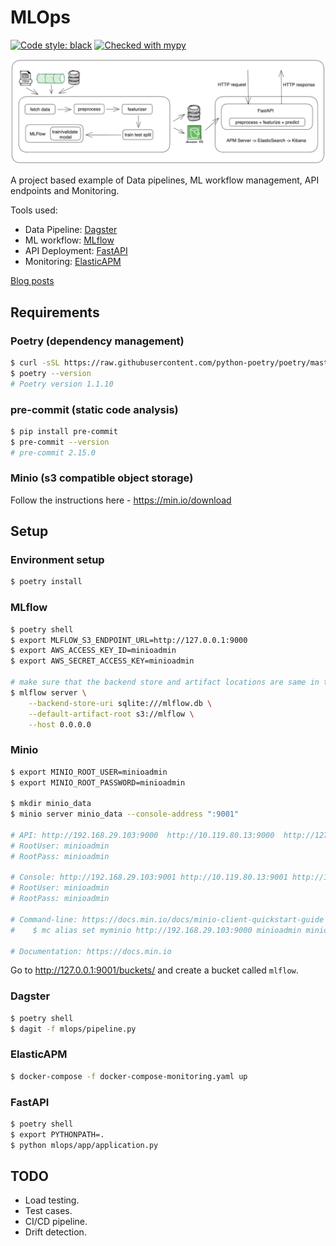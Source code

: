 # MLOps

[![Code style: black](https://img.shields.io/badge/code%20style-black-000000.svg)](https://github.com/psf/black)
[![Checked with mypy](http://www.mypy-lang.org/static/mypy_badge.svg)](http://mypy-lang.org/)

![MLops](docs/images/mlops.png)

A project based example of Data pipelines, ML workflow management, API endpoints
and Monitoring.

Tools used:
- Data Pipeline: [Dagster](https://github.com/dagster-io/dagster)
- ML workflow: [MLflow](https://github.com/mlflow/mlflow)
- API Deployment: [FastAPI](https://github.com/tiangolo/fastapi)
- Monitoring: [ElasticAPM](https://www.elastic.co/apm/)

[Blog posts](https://kuutsav.github.io/blog/mlops-template-part-1-setup/)

## Requirements

### Poetry (dependency management)

```bash
$ curl -sSL https://raw.githubusercontent.com/python-poetry/poetry/master/get-poetry.py | python -
$ poetry --version
# Poetry version 1.1.10
```

### pre-commit (static code analysis)

```bash
$ pip install pre-commit
$ pre-commit --version
# pre-commit 2.15.0
```

### Minio (s3 compatible object storage)

Follow the instructions here - https://min.io/download

## Setup

### Environment setup

```bash
$ poetry install
```

### MLflow

```bash
$ poetry shell
$ export MLFLOW_S3_ENDPOINT_URL=http://127.0.0.1:9000
$ export AWS_ACCESS_KEY_ID=minioadmin
$ export AWS_SECRET_ACCESS_KEY=minioadmin

# make sure that the backend store and artifact locations are same in the .env file as well
$ mlflow server \
    --backend-store-uri sqlite:///mlflow.db \
    --default-artifact-root s3://mlflow \
    --host 0.0.0.0
```

### Minio

```bash
$ export MINIO_ROOT_USER=minioadmin
$ export MINIO_ROOT_PASSWORD=minioadmin

$ mkdir minio_data
$ minio server minio_data --console-address ":9001"

# API: http://192.168.29.103:9000  http://10.119.80.13:9000  http://127.0.0.1:9000
# RootUser: minioadmin
# RootPass: minioadmin

# Console: http://192.168.29.103:9001 http://10.119.80.13:9001 http://127.0.0.1:9001
# RootUser: minioadmin
# RootPass: minioadmin

# Command-line: https://docs.min.io/docs/minio-client-quickstart-guide
#    $ mc alias set myminio http://192.168.29.103:9000 minioadmin minioadmin

# Documentation: https://docs.min.io
```
Go to http://127.0.0.1:9001/buckets/ and create a bucket called `mlflow`.


### Dagster

```bash
$ poetry shell
$ dagit -f mlops/pipeline.py
```

### ElasticAPM

```bash
$ docker-compose -f docker-compose-monitoring.yaml up
```

### FastAPI

```bash
$ poetry shell
$ export PYTHONPATH=.
$ python mlops/app/application.py
```


## TODO
- Load testing.
- Test cases.
- CI/CD pipeline.
- Drift detection.
